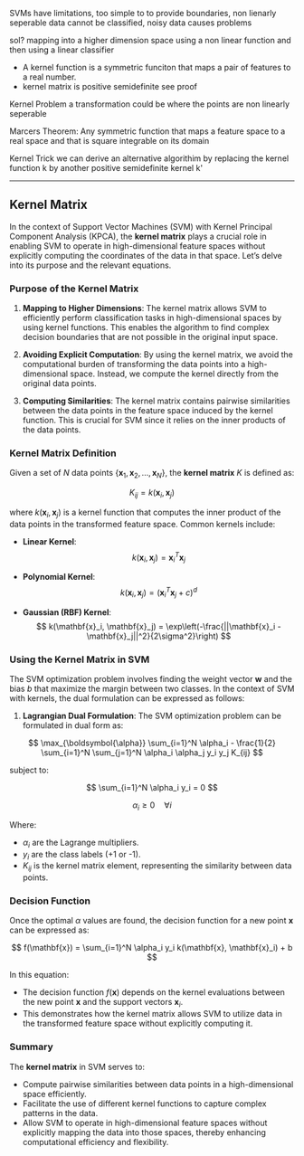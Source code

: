 SVMs have limitations, too simple to to provide boundaries, non lienarly seperable data cannot be classified, noisy data causes problems

sol? 
mapping into a higher dimension space using a non linear function and then using a linear classifier

- A kernel function is a symmetric funciton that maps a pair of features to a real number.
- kernel matrix is positive semidefinite
see proof


Kernel Problem
	a transformation could be where the points are non linearly seperable

Marcers Theorem:
	Any symmetric function that maps a  feature space to a real space and that is square integrable on its domain  

Kernel Trick
we can derive an alternative algorithim by replacing the kernel function k by another positive semidefinite kernel k'



---
## Kernel Matrix
In the context of Support Vector Machines (SVM) with Kernel Principal Component Analysis (KPCA), the **kernel matrix** plays a crucial role in enabling SVM to operate in high-dimensional feature spaces without explicitly computing the coordinates of the data in that space. Let’s delve into its purpose and the relevant equations.

### Purpose of the Kernel Matrix

1. **Mapping to Higher Dimensions**: The kernel matrix allows SVM to efficiently perform classification tasks in high-dimensional spaces by using kernel functions. This enables the algorithm to find complex decision boundaries that are not possible in the original input space.

2. **Avoiding Explicit Computation**: By using the kernel matrix, we avoid the computational burden of transforming the data points into a high-dimensional space. Instead, we compute the kernel directly from the original data points.

3. **Computing Similarities**: The kernel matrix contains pairwise similarities between the data points in the feature space induced by the kernel function. This is crucial for SVM since it relies on the inner products of the data points.

### Kernel Matrix Definition

Given a set of $N$ data points $\{ \mathbf{x}_1, \mathbf{x}_2, \ldots, \mathbf{x}_N \}$, the **kernel matrix** $K$ is defined as:

$$
K_{ij} = k(\mathbf{x}_i, \mathbf{x}_j)
$$

where $k(\mathbf{x}_i, \mathbf{x}_j)$ is a kernel function that computes the inner product of the data points in the transformed feature space. Common kernels include:

- **Linear Kernel**:
  $$
  k(\mathbf{x}_i, \mathbf{x}_j) = \mathbf{x}_i^T \mathbf{x}_j
  $$

- **Polynomial Kernel**:
  $$
  k(\mathbf{x}_i, \mathbf{x}_j) = (\mathbf{x}_i^T \mathbf{x}_j + c)^d
  $$

- **Gaussian (RBF) Kernel**:
  $$
  k(\mathbf{x}_i, \mathbf{x}_j) = \exp\left(-\frac{||\mathbf{x}_i - \mathbf{x}_j||^2}{2\sigma^2}\right)
  $$

### Using the Kernel Matrix in SVM

The SVM optimization problem involves finding the weight vector $\mathbf{w}$ and the bias $b$ that maximize the margin between two classes. In the context of SVM with kernels, the dual formulation can be expressed as follows:

1. **Lagrangian Dual Formulation**:
   The SVM optimization problem can be formulated in dual form as:

$$
\max_{\boldsymbol{\alpha}} \sum_{i=1}^N \alpha_i - \frac{1}{2} \sum_{i=1}^N \sum_{j=1}^N \alpha_i \alpha_j y_i y_j K_{ij}
$$

subject to:

$$
\sum_{i=1}^N \alpha_i y_i = 0
$$

$$
\alpha_i \geq 0 \quad \forall i
$$

Where:
- $\alpha_i$ are the Lagrange multipliers.
- $y_i$ are the class labels (+1 or -1).
- $K_{ij}$ is the kernel matrix element, representing the similarity between data points.

### Decision Function

Once the optimal $\alpha$ values are found, the decision function for a new point $\mathbf{x}$ can be expressed as:

$$
f(\mathbf{x}) = \sum_{i=1}^N \alpha_i y_i k(\mathbf{x}, \mathbf{x}_i) + b
$$

In this equation:
- The decision function $f(\mathbf{x})$ depends on the kernel evaluations between the new point $\mathbf{x}$ and the support vectors $\mathbf{x}_i$.
- This demonstrates how the kernel matrix allows SVM to utilize data in the transformed feature space without explicitly computing it.

### Summary

The **kernel matrix** in SVM serves to:
- Compute pairwise similarities between data points in a high-dimensional space efficiently.
- Facilitate the use of different kernel functions to capture complex patterns in the data.
- Allow SVM to operate in high-dimensional feature spaces without explicitly mapping the data into those spaces, thereby enhancing computational efficiency and flexibility.
